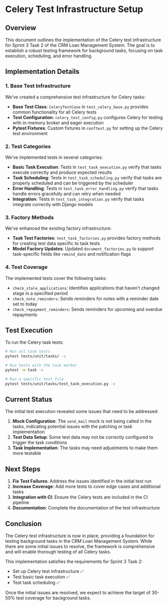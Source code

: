 # Celery Test Infrastructure Setup

## Overview

This document outlines the implementation of the Celery test infrastructure for Sprint 3 Task 2 of the CRM Loan Management System. The goal is to establish a robust testing framework for background tasks, focusing on task execution, scheduling, and error handling.

## Implementation Details

### 1. Base Test Infrastructure

We've created a comprehensive test infrastructure for Celery tasks:

- **Base Test Class**: `CeleryTestCase` in `test_celery_base.py` provides common functionality for all Celery tests
- **Test Configuration**: `celery_test_config.py` configures Celery for testing with in-memory broker and eager execution
- **Pytest Fixtures**: Custom fixtures in `conftest.py` for setting up the Celery test environment

### 2. Test Categories

We've implemented tests in several categories:

- **Basic Task Execution**: Tests in `test_task_execution.py` verify that tasks execute correctly and produce expected results
- **Task Scheduling**: Tests in `test_task_scheduling.py` verify that tasks are properly scheduled and can be triggered by the scheduler
- **Error Handling**: Tests in `test_task_error_handling.py` verify that tasks handle errors gracefully and can retry when needed
- **Integration**: Tests in `test_task_integration.py` verify that tasks integrate correctly with Django models

### 3. Factory Methods

We've enhanced the existing factory infrastructure:

- **Task Test Factories**: `test_task_factories.py` provides factory methods for creating test data specific to task tests
- **Model Factory Updates**: Updated `document_factories.py` to support task-specific fields like `remind_date` and notification flags

### 4. Test Coverage

The implemented tests cover the following tasks:

- `check_stale_applications`: Identifies applications that haven't changed stage in a specified period
- `check_note_reminders`: Sends reminders for notes with a reminder date set to today
- `check_repayment_reminders`: Sends reminders for upcoming and overdue repayments

## Test Execution

To run the Celery task tests:

```bash
# Run all task tests
pytest tests/unit/tasks/ -v

# Run tests with the task marker
pytest -m task -v

# Run a specific test file
pytest tests/unit/tasks/test_task_execution.py -v
```

## Current Status

The initial test execution revealed some issues that need to be addressed:

1. **Mock Configuration**: The `send_mail` mock is not being called in the tasks, indicating potential issues with the patching or task implementation
2. **Test Data Setup**: Some test data may not be correctly configured to trigger the task conditions
3. **Task Implementation**: The tasks may need adjustments to make them more testable

## Next Steps

1. **Fix Test Failures**: Address the issues identified in the initial test run
2. **Increase Coverage**: Add more tests to cover edge cases and additional tasks
3. **Integration with CI**: Ensure the Celery tests are included in the CI pipeline
4. **Documentation**: Complete the documentation of the test infrastructure

## Conclusion

The Celery test infrastructure is now in place, providing a foundation for testing background tasks in the CRM Loan Management System. While there are some initial issues to resolve, the framework is comprehensive and will enable thorough testing of all Celery tasks.

This implementation satisfies the requirements for Sprint 3 Task 2:
- Set up Celery test infrastructure ✅
- Test basic task execution ✅
- Test task scheduling ✅

Once the initial issues are resolved, we expect to achieve the target of 30-50% test coverage for background tasks.
